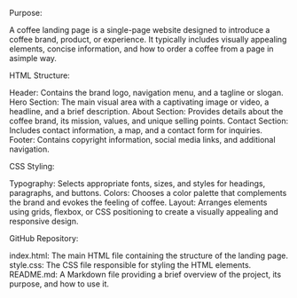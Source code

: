 Purpose:

A coffee landing page is a single-page website designed to introduce a coffee brand, product, or experience. It typically includes visually appealing elements, concise information, and how to order a coffee from a page in asimple way.

HTML Structure:

Header: Contains the brand logo, navigation menu, and a tagline or slogan.
Hero Section: The main visual area with a captivating image or video, a headline, and a brief description.
About Section: Provides details about the coffee brand, its mission, values, and unique selling points.
Contact Section: Includes contact information, a map, and a contact form for inquiries.
Footer: Contains copyright information, social media links, and additional navigation.

CSS Styling:

Typography: Selects appropriate fonts, sizes, and styles for headings, paragraphs, and buttons.
Colors: Chooses a color palette that complements the brand and evokes the feeling of coffee.
Layout: Arranges elements using grids, flexbox, or CSS positioning to create a visually appealing and responsive design.

GitHub Repository:

index.html: The main HTML file containing the structure of the landing page.
style.css: The CSS file responsible for styling the HTML elements.
README.md: A Markdown file providing a brief overview of the project, its purpose, and how to use it.

